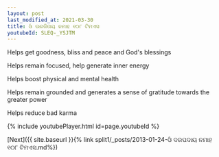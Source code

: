 ```yaml
---
layout: post
last_modified_at: 2021-03-30
title: ଓଁ ଊରଜିତାୟ ନମାହ ୧୦୮ ଟିମଏସ
youtubeId: SLEQ-_YSJTM
---
```

 
 
Helps get goodness, bliss and peace and God's blessings
 
Helps remain focused, help generate inner energy 
 
Helps boost physical and mental health 
 
Helps remain grounded and generates a sense of gratitude towards the greater power 
 
Helps reduce bad karma
 
 
 
 


{% include youtubePlayer.html id=page.youtubeId %}
 
[Next]({{ site.baseurl }}{% link  split1/_posts/2013-01-24-ଓଁ ଦରପଦାୟ ନମାହ ୧୦୮ ଟିମଏସ.md%})
 

